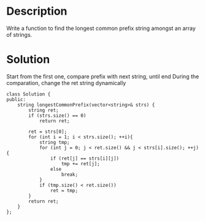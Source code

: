 # Description

Write a function to find the longest common prefix string amongst an array of strings.


# Solution

Start from the first one, compare prefix with next string, until end
During the comparation, change the ret string dynamically

```
class Solution {
public:
    string longestCommonPrefix(vector<string>& strs) {
        string ret;
        if (strs.size() == 0)
            return ret;
        
        ret = strs[0];
        for (int i = 1; i < strs.size(); ++i){
            string tmp;
            for (int j = 0; j < ret.size() && j < strs[i].size(); ++j){
                if (ret[j] == strs[i][j])
                    tmp += ret[j];
                else
                    break;
            }
            if (tmp.size() < ret.size())
                ret = tmp;
        }
        return ret;
    }
};
```
